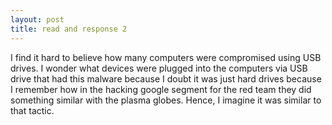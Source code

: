 ```yaml
---
layout: post
title: read and response 2
---
```


I find it hard to believe how many computers were compromised using USB drives. I wonder what devices were plugged into the computers via USB drive that had this malware because I doubt it was just hard drives because I remember how in the hacking google segment for the red team they did something similar with the plasma globes. Hence, I imagine it was similar to that tactic.
